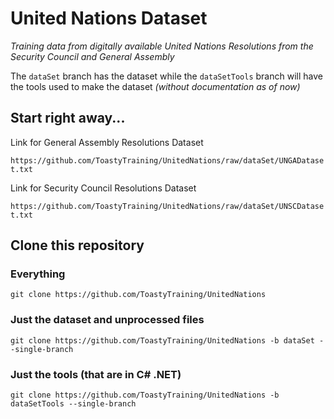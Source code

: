 # United Nations Dataset

<i>Training data from digitally available United Nations Resolutions from the Security Council and General Assembly</i> 

The `dataSet` branch has the dataset while the `dataSetTools` branch will have the tools used to make the dataset *(without documentation as of now)*

## Start right away...

Link for General Assembly Resolutions Dataset 

`https://github.com/ToastyTraining/UnitedNations/raw/dataSet/UNGADataset.txt` 

Link for Security Council Resolutions Dataset 

`https://github.com/ToastyTraining/UnitedNations/raw/dataSet/UNSCDataset.txt`

## Clone this repository

### Everything

`git clone https://github.com/ToastyTraining/UnitedNations`

### Just the dataset and unprocessed files

`git clone https://github.com/ToastyTraining/UnitedNations -b dataSet --single-branch`

### Just the tools (that are in C# .NET)

`git clone https://github.com/ToastyTraining/UnitedNations -b dataSetTools --single-branch`
